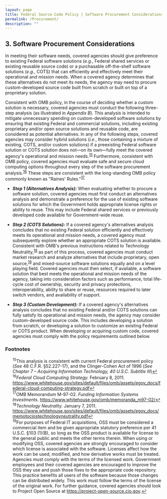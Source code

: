 ```yaml
---
layout: page
title: Federal Source Code Policy | Software Procurement Considerations
permalink: /Procurement/
description: ""
---
```


## 3. Software Procurement Considerations

In meeting their software needs, covered agencies should give preference to existing Federal software solutions (*e.g.*, Federal shared services or existing reusable source code) or a purchasable off-the-shelf software solutions (*e.g.*, COTS) that can efficiently and effectively meet their operational and mission needs. When a covered agency determines that these alternatives do not meet its needs, the agency may need to procure custom-developed source code built from scratch or built on top of a proprietary solution.

Consistent with OMB policy, in the course of deciding whether a custom solution is necessary, covered agencies must conduct the following three-step analysis (as illustrated in *Appendix B*). This analysis is intended to mitigate unnecessary spending on custom-developed software solutions by ensuring that existing Federal and commercial solutions, including existing proprietary and/or open source solutions and reusable code, are considered as potential alternatives. In any of the following steps, covered agencies may consider hybrid solutions (*i.e.*, those containing a mixture of existing, COTS, and/or custom solutions) if a preexisting Federal software solution or COTS solution does not—on its own—fully meet the covered agency's  operational and mission needs.<sup id="fnr15"><a href="#fn15">15</a></sup> Furthermore, consistent with OMB policy, covered agencies must evaluate safe and secure cloud computing options throughout every step of the software procurement analysis.<sup id="fnr16"><a href="#fn16">16</a></sup> These steps are consistent with the long-standing OMB policy commonly known as "Raines' Rules."<sup id="fnr17"><a href="#fn17">17</a></sup>

* **_Step 1 (Alternatives Analysis):_** When evaluating whether to procure a software solution, covered agencies must first conduct an alternatives analysis and demonstrate a preference for the use of existing software solutions for which the Government holds appropriate license rights or ability to reuse. This may include Federal shared services or previously developed code available for Government-wide reuse.

* **_Step 2 (COTS Solutions):_** If a covered agency's alternatives analysis concludes that no existing Federal solution efficiently and effectively meets its operational and mission needs, a covered agency must subsequently explore whether an appropriate COTS solution is available. Consistent with OMB's previous instructions related to Technology Neutrality,<sup id="fnr18"><a href="#fn18">18</a></sup> as part of this process, covered agencies must conduct market research and analyze alternatives that include proprietary, open source,<sup id="fnr19"><a href="#fn19">19</a></sup> and mixed-source software solutions equally and on a level playing field. Covered agencies must then select, if available, a software solution that best meets the operational and mission needs of the agency, taking into consideration factors such as performance, total life-cycle cost of ownership, security and privacy protections, interoperability, ability to share or reuse, resources required to later switch vendors, and availability of support.

* **_Step 3 (Custom Development):_** If a covered agency's alternatives analysis concludes that no existing Federal and/or COTS solutions can fully satisfy its operational and mission needs, the agency may consider custom-developed source code. This includes developing a solution from scratch, or developing a solution to customize an existing Federal or COTS product. When developing or acquiring custom code, covered agencies must comply with the policy requirements outlined below.

### Footnotes

<ul style="list-style-type:none">

<li id="fn15"><sup>15</sup>This analysis is consistent with current Federal procurement policy (<em>See</em> 48 C.F.R. §52.227-17), and the Clinger-Cohen Act of 1996 (<em>See Chapter 7 – Acquiring Information Technology, 40 U.S.C. Subtitle III</em>)<a href="#fnr15">&#8617;</a></li>
<li id="fn16"><sup>16</sup><em>Federal Cloud Computing Strategy.</em> February 8, 2011. <a href="https://www.whitehouse.gov/sites/default/files/omb/assets/egov_docs/federal-cloud-computing-strategy.pdf">https://www.whitehouse.gov/sites/default/files/omb/assets/egov_docs/federal-cloud-computing-strategy.pdf</a><a href="#fnr16">&#8617;</a></li>
<li id="fn17"><sup>17</sup>OMB Memorandum M-97-02. <em>Funding Information Systems Investments.</em> <a href="https://www.whitehouse.gov/omb/memoranda_m97-02/">https://www.whitehouse.gov/omb/memoranda_m97-02/</a><a href="#fnr17">&#8617;</a></li>
<li id="fn18"><sup>18</sup><em>Technology Neutrality.</em> January 7, 2011. <a href="https://www.whitehouse.gov/sites/default/files/omb/assets/egov_docs/memotociostechnologyneutrality.pdf">https://www.whitehouse.gov/sites/default/files/omb/assets/egov_docs/memotociostechnologyneutrality.pdf</a><a href="#fnr18">&#8617;</a></li>
<li id="fn19"><sup>19</sup>For purposes of Federal IT acquisitions, OSS must be considered a commercial item and be given appropriate statutory preference per 41 U.S.C. §103 (1)(B), so long as the OSS product is available for license to the general public and meets the other terms therein. When using or modifying OSS, covered agencies are strongly encouraged to consider which license is associated with the software. Licenses affect how the work can be used, modified, and how derivative works must be treated. Agencies must comply with the terms of the licensed work. Government employees and their covered agencies are encouraged to improve the OSS they use and push those fixes to the appropriate code repository. This practice benefits all users of the software because those changes can be distributed widely. This work must follow the terms of the license of the original work. For further guidance, covered agencies should look to Project Open Source at <a href="https://project-open-source.cio.gov">https://project-open-source.cio.gov</a>.<a href="#fnr19">&#8617;</a></li>

</ul>
